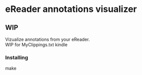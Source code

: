 # eReader annotations visualizer
## **WIP**
Vizualize annotations from your eReader.  
WIP for MyClippings.txt kindle

### Installing

make
